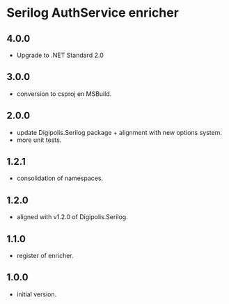 # Serilog AuthService enricher

## 4.0.0

- Upgrade to .NET Standard 2.0

## 3.0.0

- conversion to csproj en MSBuild.

## 2.0.0

- update Digipolis.Serilog package + alignment with new options system.
- more unit tests.

## 1.2.1

- consolidation of namespaces.

## 1.2.0

- aligned with v1.2.0 of Digipolis.Serilog.

## 1.1.0

- register of enricher.

## 1.0.0

- initial version.